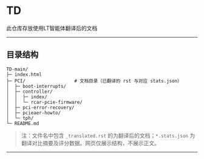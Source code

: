 # TD

此仓库存放使用LT智能体翻译后的文档

---

## 目录结构

```
TD-main/
├─ index.html            
├─ PCI/                  # 文档目录（已翻译的 rst 与对应 stats.json）
│  ├─ boot-interrupts/
│  ├─ controller/
│  │  ├─ index/
│  │  └─ rcar-pcie-firmware/
│  ├─ pci-error-recovery/
│  ├─ pcieaer-howto/
│  └─ tph/
└─ README.md            
```

> 注：文件名中包含 `_translated.rst` 的为翻译后的文档；`*.stats.json` 为翻译对比摘要及评分数据。网页仅展示结构，不展示正文。

---

